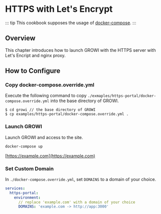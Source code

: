 # HTTPS with Let's Encrypt

::: tip
This cookbook supposes the usage of [docker-compose](/en/admin-guide/getting-started/docker-compose.html).
:::

## Overview

This chapter introduces how to launch GROWI with the HTTPS server with Let's Encript and nginx proxy.

## How to Configure

### Copy docker-compose.override.yml

Execute the following command to copy `./exmaples/https-portal/docker-compose.override.yml` into the base directory of GROWI.

```text
$ cd growi // the base directory of GROWI
$ cp examples/https-portal/docker-compose.override.yml .
```

### Launch GROWI

Launch GROWI and access to the site.

```bash
docker-compose up
```

[https://example.com](https://example.com)

### Set Custom Domain
In `./docker-compose.override.yml`, set `DOMAINS` to a domain of your choice.

```text:docker-compose.override.yml
services:
  https-portal:
    environment:
      // replace 'example.com' with a domain of your choice
      DOMAINS: 'example.com -> http://app:3000' 
```